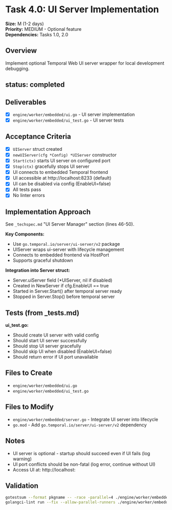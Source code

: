 # Task 4.0: UI Server Implementation

**Size:** M (1-2 days)  
**Priority:** MEDIUM - Optional feature  
**Dependencies:** Tasks 1.0, 2.0

## Overview

Implement optional Temporal Web UI server wrapper for local development debugging.

## status: completed

## Deliverables

- [x] `engine/worker/embedded/ui.go` - UI server implementation
- [x] `engine/worker/embedded/ui_test.go` - UI server tests

## Acceptance Criteria

- [x] `UIServer` struct created
- [x] `newUIServer(cfg *Config) *UIServer` constructor
- [x] `Start(ctx)` starts UI server on configured port
- [x] `Stop(ctx)` gracefully stops UI server
- [x] UI connects to embedded Temporal frontend
- [x] UI accessible at http://localhost:8233 (default)
- [x] UI can be disabled via config (EnableUI=false)
- [x] All tests pass
- [x] No linter errors

## Implementation Approach

See `_techspec.md` "UI Server Manager" section (lines 46-50).

**Key Components:**
- Use `go.temporal.io/server/ui-server/v2` package
- UIServer wraps ui-server with lifecycle management
- Connects to embedded frontend via HostPort
- Supports graceful shutdown

**Integration into Server struct:**
- Server.uiServer field (*UIServer, nil if disabled)
- Created in NewServer if cfg.EnableUI == true
- Started in Server.Start() after temporal server ready
- Stopped in Server.Stop() before temporal server

## Tests (from _tests.md)

**ui_test.go:**
- Should create UI server with valid config
- Should start UI server successfully
- Should stop UI server gracefully
- Should skip UI when disabled (EnableUI=false)
- Should return error if UI port unavailable

## Files to Create

- `engine/worker/embedded/ui.go`
- `engine/worker/embedded/ui_test.go`

## Files to Modify

- `engine/worker/embedded/server.go` - Integrate UI server into lifecycle
- `go.mod` - Add `go.temporal.io/server/ui-server/v2` dependency

## Notes

- UI server is optional - startup should succeed even if UI fails (log warning)
- UI port conflicts should be non-fatal (log error, continue without UI)
- Access UI at: http://localhost:<UIPort>

## Validation

```bash
gotestsum --format pkgname -- -race -parallel=4 ./engine/worker/embedded
golangci-lint run --fix --allow-parallel-runners ./engine/worker/embedded/...
```
